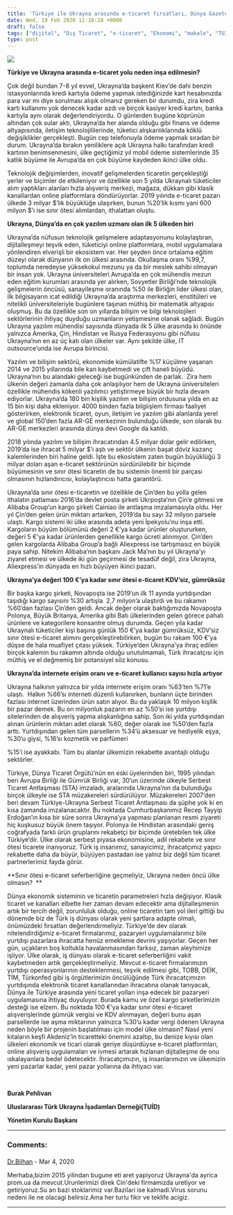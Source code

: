 ```yaml
---
title: 'Türkiye ile Ukrayna arasında e-ticaret fırsatları, Dünya Gazetesi için yazdım'
date: Wed, 19 Feb 2020 11:16:28 +0000
draft: false
tags: ["dijital", "Dış Ticaret", "e-ticaret", "Ekonomi", "makale", "TUİD (Türk Ukrayna İşadamları Derneği)", "Ukrayna"]
type: post
---
```


![](http://burakpehlivan.org/wp-content/uploads/2020/02/WhatsApp-Image-2020-02-19-at-10.34.24-854x1024.jpeg)

**Türkiye ve Ukrayna arasında e-ticaret yolu neden inşa edilmesin?** 

Çok değil bundan 7-8 yıl evvel, Ukrayna’da başkent Kiev’de dahi benzin istasyonlarında kredi kartıyla ödeme yapmak istediğinizde kart hesabınızda para var mı diye sorulması alışık olmanız gereken bir durumdu, zira kredi kartı kullanımı yok denecek kadar azdı ve birçok kasiyer kredi kartını, banka kartıyla aynı olarak değerlendiriyordu. O günlerden bugüne köprünün altından çok sular aktı, Ukrayna’da her alanda olduğu gibi finans ve ödeme altyapısında, iletişim teknolojililerinde, tüketici alışkanlıklarında köklü değişiklikler gerçekleşti. Bugün cep telefonuyla ödeme yapmak sıradan bir durum. Ukrayna’da bırakın yeniliklere açık Ukrayna halkı tarafından kredi kartının benimsenmesini, ülke geçtiğimiz yıl mobil ödeme sistemlerinde 35 katlık büyüme ile Avrupa’da en çok büyüme kaydeden ikinci ülke oldu.

Teknolojik değişimlerden, inovatif gelişmelerden ticaretin gerçekleştiği yerler ve biçimler de etkileniyor ve özellikle son 5 yılda Ukraynalı tüketiciler alım yaptıkları alanları hızla alışveriş merkezi, mağaza, dükkan gibi klasik kanallardan online platformlara döndürüyorlar. 2019 yılında e-ticaret pazarı ülkede 3 milyar $’lık büyüklüğe ulaşırken, bunun %20’lik kısmı yani 600 milyon $’ı ise sınır ötesi alımlardan, ithalattan oluştu.

**Ukrayna, Dünya’da en çok yazılım uzmanı olan ilk 5 ülkeden biri** 

Ukrayna’da nüfusun teknolojik gelişmelere adaptasyonunu kolaylaştıran, dijitalleşmeyi teşvik eden, tüketiciyi online platformlara, mobil uygulamalara yönlendiren elverişli bir ekosistem var. Her şeyden önce ortalama eğitim düzeyi olarak dünyanın ilk on ülkesi arasında. Okullaşma oranı %99,7, toplumda neredeyse yüksekokul mezunu ya da bir meslek sahibi olmayan bir insan yok. Ukrayna üniversiteleri Avrupa’da en çok mühendis mezun eden eğitim kurumları arasında yer alırken, Sovyetler Birliği’nde teknolojik gelişmelerin öncüsü, sanayileşme oranında %50 ile Birliğin lider ülkesi olan, ilk bilgisayarın icat edildiği Ukrayna’da araştırma merkezleri, enstitüleri ve nitelikli üniversiteleriyle bugünlere taşınan müthiş bir matematik altyapısı oluşmuş. Bu da özellikle son on yıllarda bilişim ve bilgi teknolojileri sektörlerinin ihtiyaç duyduğu uzmanların yetişmesine olanak sağladı. Bugün Ukrayna yazılım mühendisi sayısında dünyada ilk 5 ülke arasında ki önünde yalnızca Amerika, Çin, Hindistan ve Rusya Federasyonu gibi nüfusu Ukrayna’nın en az üç katı olan ülkeler var. Aynı şekilde ülke, IT outsource’unda ise Avrupa birincisi.

Yazılım ve bilişim sektörü, ekonomide kümülatifte %17 küçülme yaşanan 2014 ve 2015 yıllarında bile kan kaybetmedi ve çift haneli büyüdü. Ukrayna’nın bu alandaki geleceği ise bugünkünden de parlak.  Zira hem ülkenin değeri zamanla daha çok anlaşılıyor hem de Ukrayna üniversiteleri özellikle mühendis kökenli yazılımcı yetiştirmeye büyük bir hızla devam ediyorlar. Ukrayna’da 180 bin kişilik yazılım ve bilişim ordusuna yılda en az 15 bin kişi daha ekleniyor. 4000 binden fazla bilgiişlem firması faaliyet gösterirken, elektronik ticaret, oyun, iletişim ve yazılım gibi alanlarda yerel ve global 150’den fazla AR-GE merkezinin bulunduğu ülkede, son olarak bu AR-GE merkezleri arasında dünya devi Google da katıldı.

2018 yılında yazılım ve bilişim ihracatından 4.5 milyar dolar gelir edilirken, 2019’da ise ihracat 5 milyar $’ı aştı ve sektör ülkenin başat döviz kazanç kalemlerinden biri haline geldi. İşte bu ekosistem zaten bugün büyüklüğü 3 milyar doları aşan e-ticaret sektörünün sürdürülebilir bir biçimde büyümesinin ve sınır ötesi ticaretin de bu sistemin önemli bir parçası olmasının hızlandırıcısı, kolaylaştırıcısı hatta garantörü.

Ukrayna’da sınır ötesi e-ticaretin ve özellikle de Çin’den bu yolla gelen ithalatın patlaması 2016’da devlet posta şirketi Ukrpoşta’nın Çin’e gitmesi ve Alibaba Group’un kargo şirketi Cainiao ile antlaşma imzalamasıyla oldu. Her yıl Çin’den gelen ürün miktarı artarken, 2019’da bu sayı 32 milyon parsele ulaştı. Kargo sistemi iki ülke arasında adeta yeni İpekyolu’nu inşa etti. Kargoların büyüm bölümünü değeri 2 €’ya kadar ürünler oluştururken, değeri 5 €’ya kadar ürünlerden genellikle kargo ücreti alınmıyor. Çin’den gelen kargolarda Alibaba Group’a bağlı Aliexpress ise tartışmasız en büyük paya sahip. Nitekim Alibaba’nın başkanı Jack Ma’nın bu yıl Ukrayna’yı ziyaret etmesi ve ülkede iki gün geçirmesi de tesadüf değil, zira Ukrayna, Aliexpress’in dünyada en hızlı büyüyen ikinci pazarı.

**Ukrayna’ya değeri 100 €’ya kadar sınır ötesi e-ticaret KDV’siz, gümrüksüz** 

Bir başka kargo şirketi, Novapoşta ise 2019’un ilk 11 ayında yurtdışından taşıdığı kargo sayısını %30 artışla  2,7 milyon’a ulaştırdı ve bu rakamın %60’dan fazlası Çin’den geldi. Ancak değer olarak baktığımızda Novapoşta Polonya, Büyük Britanya, Amerika gibi Batı ülkelerinden gelen görece pahalı ürünlere ve kategorilere konsantre olmuş durumda. Geçen yıla kadar Ukraynalı tüketiciler kişi başına günlük 150 €’ya kadar gümrüksüz, KDV’siz sınır ötesi e-ticaret alımını gerçekleştirebilirken, bugün bu rakam 100 €’ya düşse de hala muafiyet çıtası yüksek. Türkiye’den Ukrayna’ya ihraç edilen birçok kalemin bu rakamın altında olduğu unutulmamalı, Türk ihracatçısı için müthiş ve el değmemiş bir potansiyel söz konusu.

**Ukrayna’da internete erişim oranı ve e-ticaret kullanıcı sayısı hızla artıyor**

Ukrayna halkının yalnızca bir yılda internete erişim oranı %63’ten %71’e ulaştı.  Halkın %66’sı interneti düzenli kullanırken, bunların üçte birinden fazlası internet üzerinden ürün satın alıyor. Bu da yaklaşık 10 milyon kişilik bir pazar demek. Bu on milyonluk pazarın en az %50’si ise yurtdışı sitelerinden de alışveriş yapma alışkanlığına sahip. Son iki yılda yurtdışından alınan ürünlerin miktarı adet olarak %60, değer olarak ise %50’den fazla arttı. Yurtdışından gelen tüm parsellerin %34’ü aksesuar ve hediyelik eşya, %30’u giysi, %16’sı kozmetik ve parfümeri

%15’i ise ayakkabı. Tüm bu alanlar ülkemizin rekabette avantajlı olduğu sektörler.

Türkiye, Dünya Ticaret Örgütü’nün en eski üyelerinden biri, 1995 yılından beri Avrupa Birliği ile Gümrük Birliği var, 30’un üzerinde ülkeyle Serbest Ticaret Antlaşması (STA) imzaladı, aralarında Ukrayna’nın da bulunduğu birçok ülkeyle ise STA müzakereleri sürdürülüyor. Müzakereleri 2007’den beri devam Türkiye-Ukrayna Serbest Ticaret Antlaşması da şüphe yok ki en kısa zamanda imzalanacaktır. Bu noktada Cumhurbaşkanımız Recep Tayyip Erdoğan’ın kısa bir süre sonra Ukrayna’ya yapması planlanan resmi ziyareti hiç kuşkusuz büyük önem taşıyor. Polonya ile Hindistan arasındaki geniş coğrafyada farklı ürün gruplarını rekabetçi bir biçimde üretebilen tek ülke Türkiye’dir. Ülke olarak serbest piyasa ekonomisine, adil rekabete ve sınır ötesi ticarete inanıyoruz. Türk iş insanımız, sanayicimiz, ihracatçımız yapıcı rekabette daha da büyür, büyüyen pastadan ise yalnız biz değil tüm ticaret partnerlerimiz fayda görür.

**Sınır ötesi e-ticaret seferberliğine geçmeliyiz, Ukrayna neden öncü ülke olmasın?  **

Dünya ekonomik sisteminin ve ticaretin parametreleri hızla değişiyor. Klasik ticaret ve kanalları elbette her zaman devam edecektir ama dijitalleşmenin artık bir tercih değil, zorunluluk olduğu, online ticaretin tam yol ileri gittiği bu dönemde biz de Türk iş dünyası olarak yeni şartlara adapte olmalı, önümüzdeki fırsatları değerlendirmeliyiz. Türkiye’de dev olarak nitelendirdiğimiz e-ticaret firmalarımız, pazaryeri uygulamalarımız bile yurtdışı pazarlara ihracatta henüz emekleme devrini yaşıyorlar. Geçen her gün, uçakların boş koltukla havalanmasından farksız, zaman aleyhimize işliyor. Ülke olarak, iş dünyası olarak e-ticaret seferberliğini vakit kaybetmeden artık gerçekleştirmeliyiz. Mevcut e-ticaret firmalarımızın yurtdışı operasyonlarının desteklenmesi, teşvik edilmesi gibi, TOBB, DEİK, TİM, Türkonfed gibi iş örgütlerimizin öncülüğünde Türk ihracatçımızın yurtdışında elektronik ticaret kanallarından ihracatına olanak tanıyacak, Dünya ile Türkiye arasında yeni ticaret yolları inşa edecek bir pazaryeri uygulamasına ihtiyaç duyuluyor. Burada kamu ve özel kargo şirketlerimizin desteği ise elzem. Bu noktada 100 €’ya kadar sınır ötesi e-ticaret alışverişlerinde gümrük vergisi ve KDV alınmayan, değeri bunu aşan parsellerde ise aşma miktarının yalnızca %30’u kadar vergi ödenen Ukrayna neden böyle bir projenin başlatılması için model ülke olmasın? Nasıl yeni kıtaların keşfi Akdeniz’in ticaretteki önemini azaltıp, bu denize kıyısı olan ülkeleri ekonomik ve ticari olarak geriye düşürdüyse e-ticaret platformları, online alışveriş uygulamaları ve ivmesi artarak hızlanan dijitalleşme de onu ıskalayanlara bedel ödetecektir. İhracatçımızın, iş insanlarımızın ve ülkemizin yeni pazarlar kadar, yeni pazar yollarına da ihtiyacı var.

 

**Burak Pehlivan**

**Uluslararası Türk Ukrayna İşadamları Derneği(TUİD)**

**Yönetim Kurulu Başkanı** 


---
### Comments:
#### 
[Dr.Bilhan](http://www.torgovaya.com.ua "drbill@torgovaya.com.ua") - <time datetime="2020-03-19 21:46:36">Mar 4, 2020</time>

Merhaba,bizim 2015 yilindan bugune eti aret yapiyoruz Ukrayna'da ayrica prom.ua da mevcut.Urunlerimizi direk Cin'deki firmamizda uretiyor ve getiriyoruz.Su an bazi stoklarimiz var.Bazilari ise kalmadi.Virus sorunu nedeni ile ne olacagi belirsiz.Ama her turlu fikir ve teklife acigiz.
<hr />
